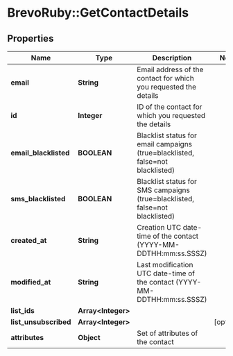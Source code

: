 # BrevoRuby::GetContactDetails

## Properties
Name | Type | Description | Notes
------------ | ------------- | ------------- | -------------
**email** | **String** | Email address of the contact for which you requested the details | 
**id** | **Integer** | ID of the contact for which you requested the details | 
**email_blacklisted** | **BOOLEAN** | Blacklist status for email campaigns (true&#x3D;blacklisted, false&#x3D;not blacklisted) | 
**sms_blacklisted** | **BOOLEAN** | Blacklist status for SMS campaigns (true&#x3D;blacklisted, false&#x3D;not blacklisted) | 
**created_at** | **String** | Creation UTC date-time of the contact (YYYY-MM-DDTHH:mm:ss.SSSZ) | 
**modified_at** | **String** | Last modification UTC date-time of the contact (YYYY-MM-DDTHH:mm:ss.SSSZ) | 
**list_ids** | **Array&lt;Integer&gt;** |  | 
**list_unsubscribed** | **Array&lt;Integer&gt;** |  | [optional] 
**attributes** | **Object** | Set of attributes of the contact | 


